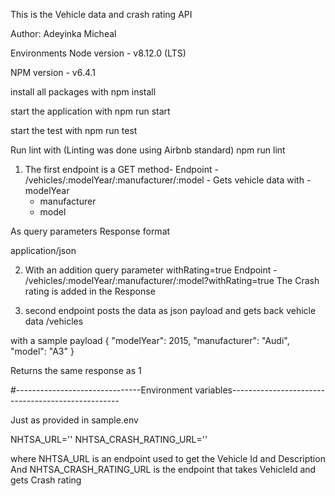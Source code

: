 This is the Vehicle data and crash rating API

Author: Adeyinka Micheal

Environments
Node version - v8.12.0 (LTS)

NPM version - v6.4.1

install all packages with
npm install

start the application with
npm run start

start the test with
npm run test

Run lint with (Linting was done using Airbnb standard)
npm run lint

1) The first endpoint is a GET method-
Endpoint - /vehicles/:modelYear/:manufacturer/:model - Gets vehicle data
with - modelYear
     - manufacturer
     - model

As query parameters
Response format

application/json

2) With an addition query parameter withRating=true
Endpoint - /vehicles/:modelYear/:manufacturer/:model?withRating=true
The Crash rating is added in the Response

3) second endpoint posts the data as json payload and gets back vehicle data
/vehicles

with a sample payload
{
    "modelYear": 2015,
    "manufacturer": "Audi",
    "model": "A3"
}

Returns the same response as 1

#-------------------------------Environment variables--------------------------------------------------

 Just as provided in sample.env

NHTSA_URL=''
NHTSA_CRASH_RATING_URL=''

where NHTSA_URL is an endpoint used to get the Vehicle Id and Description
And NHTSA_CRASH_RATING_URL is the endpoint that takes VehicleId and gets Crash rating